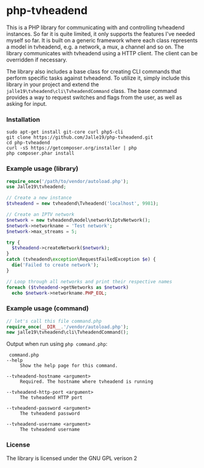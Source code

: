 php-tvheadend
=============

This is a PHP library for communicating with and controlling tvheadend instances. So far it is quite limited, it only supports the features I've needed myself so far. It is built on a generic framework where each class represents a model in tvheadend, e.g. a network, a mux, a channel and so on. The library communicates with tvheadend using a HTTP client. The client can be overridden if necessary.

The library also includes a base class for creating CLI commands that perform specific tasks against tvheadend. To utilize it, simply include this library in your project and extend the `jalle19\tvheadend\cli\TvheadendCommand` class. The base command provides a way to request switches and flags from the user, as well as asking for input.

### Installation

```
sudo apt-get install git-core curl php5-cli
git clone https://github.com/Jalle19/php-tvheadend.git
cd php-tvheadend
curl -sS https://getcomposer.org/installer | php
php composer.phar install
```

### Example usage (library)

```php
require_once('/path/to/vendor/autoload.php');
use Jalle19\tvheadend;

// Create a new instance
$tvheadend = new tvheadend\Tvheadend('localhost', 9981);

// Create an IPTV network
$network = new tvheadend\model\network\IptvNetwork();
$network->networkname = 'Test network';
$network->max_streams = 5;

try {
  $tvheadend->createNetwork($network);
}
catch (tvheadend\exception\RequestFailedException $e) {
  die('Failed to create network');
}

// Loop through all networks and print their respective names
foreach ($tvheadend->getNetworks as $network)
  echo $network->networkname.PHP_EOL;
```

### Example usage (command)

```php
// let's call this file command.php
require_once(__DIR__.'/vendor/autoload.php');
new jalle19\tvheadend\cli\TvheadendCommand();
```

Output when run using `php command.php`:

```
 command.php                                                                                                                 
--help
     Show the help page for this command.

--tvheadend-hostname <argument>
     Required. The hostname where tvheadend is running

--tvheadend-http-port <argument>
     The tvheadend HTTP port

--tvheadend-password <argument>
     The tvheadend password

--tvheadend-username <argument>
     The tvheadend username
```

### License
The library is licensed under the GNU GPL verison 2
